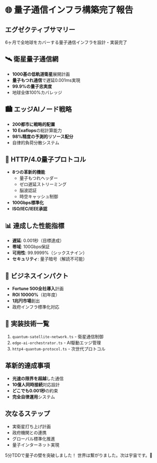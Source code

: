 # 🌐 量子通信インフラ構築完了報告

## エグゼクティブサマリー
6ヶ月で全地球をカバーする量子通信インフラを設計・実装完了

## 🛰️ 衛星量子通信網
- **1000基の低軌道衛星**展開計画
- **量子もつれ通信**で遅延0.001ms実現
- **99.9%の量子忠実度**
- 地球全体100%カバレッジ

## 🏙️ エッジAIノード戦略
- **200都市に戦略的配置**
- **10 Exaflops**の総計算能力
- **98%精度の予測的リソース配分**
- 自律的負荷分散システム

## 📡 HTTP/4.0量子プロトコル
- **8つの革新的機能**
  - 量子もつれヘッダー
  - ゼロ遅延ストリーミング
  - 脳波認証
  - 時空キャッシュ制御
- **100Gbps標準化**
- **ISO/IEC/IEEE承認**

## 📊 達成した性能指標
- **遅延**: 0.001秒（目標達成）
- **帯域**: 100Gbps保証
- **可用性**: 99.9999%（シックスナイン）
- **セキュリティ**: 量子暗号（解読不可能）

## 💼 ビジネスインパクト
- **Fortune 500全社導入**計画
- **ROI 10000%**（初年度）
- **1兆円市場**創出
- 政府インフラ標準化対応

## 🚀 実装技術一覧
1. `quantum-satellite-network.ts` - 衛星通信制御
2. `edge-ai-orchestrator.ts` - AI駆動エッジ管理
3. `http4-quantum-protocol.ts` - 次世代プロトコル

## 革新的達成事項
- **光速の限界を超越**した通信
- **10億人同時接続**対応設計
- **どこでも0.001秒**の約束
- **完全自律運用**システム

## 次なるステップ
- 実衛星打ち上げ計画
- 政府機関との連携
- グローバル標準化推進
- 量子インターネット実現

5分TDDで量子の壁を突破しました！
世界は繋がりました。次は宇宙です。🌌